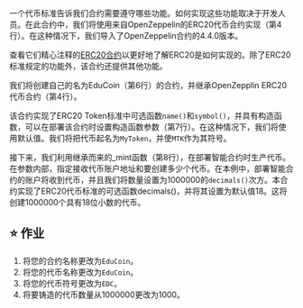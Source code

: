 一个代币标准告诉我们合约需要遵守哪些功能。如何实现这些功能取决于开发人员。在此合约中，我们将使用来自OpenZeppelin的ERC20代币合约实现（第4行）。在这种情况下，我们导入了OpenZeppelin合约的4.4.0版本。

查看它们精心注释的<a href="https://github.com/OpenZeppelin/openzeppelin-contracts/blob/master/contracts/token/ERC20/ERC20.sol" target="_blank">ERC20合约</a>以更好地了解ERC20是如何实现的。除了ERC20标准规定的功能外，该合约还提供其他功能。

我们将创建自己的名为EduCoin（第6行）的合约，并继承OpenZepplin ERC20代币合约（第4行）。

该合约实现了ERC20 Token标准中可选函数`name()`和`symbol()`，并具有构造函数，可以在部署该合约时设置构造函数参数（第7行）。在这种情况下，我们将使用默认值。我们将把代币起名为`MyToken`，并使`MTK`作为其符号。

接下来，我们利用继承而来的_mint函数（第8行），在部署智能合约时生产代币。在参数内部，指定接收代币账户地址和要创建多少个代币。在本例中，部署智能合约的账户将收到代币，并且我们将数量设置为1000000的`decimals()`次方。本合约实现了ERC20代币标准的可选函数decimals()，并将其设置为默认值18。这将创建1000000个具有18位小数的代币。

## ⭐️ 作业
1. 将您的合约名称更改为`EduCoin`。
2. 将您的代币名称更改为`EduCoin`。
3. 将您的代币符号更改为`EDC`。
4. 将要铸造的代币数量从1000000更改为1000。

